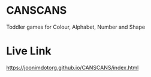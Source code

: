 # CANSCANS
Toddler games for Colour, Alphabet, Number and Shape

# Live Link
https://joonimdotorg.github.io/CANSCANS/index.html
